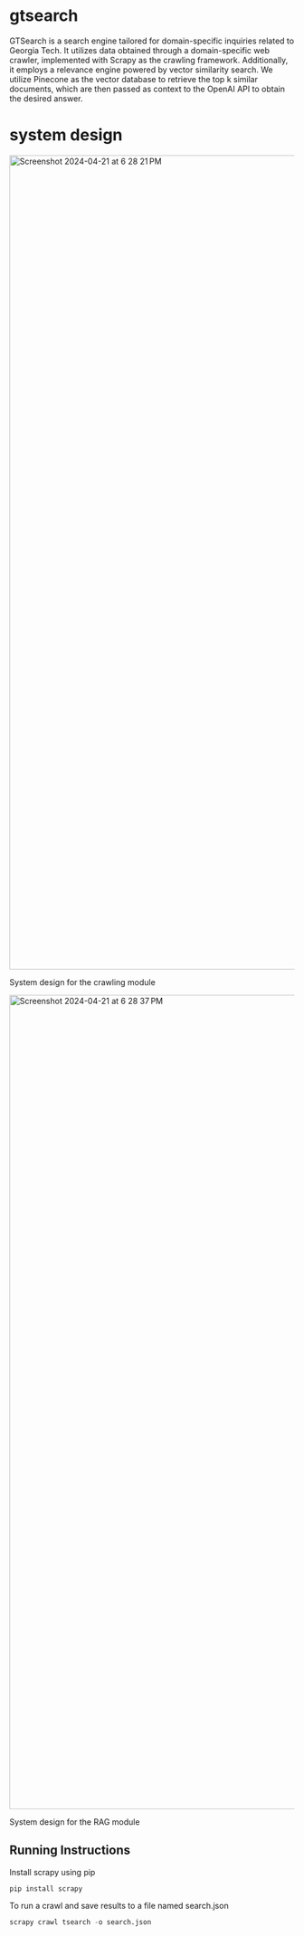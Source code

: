# gtsearch

GTSearch is a search engine tailored for domain-specific inquiries related to Georgia Tech. It utilizes data obtained through a domain-specific web crawler, implemented with Scrapy as the crawling framework. Additionally, it employs a relevance engine powered by vector similarity search. We utilize Pinecone as the vector database to retrieve the top k similar documents, which are then passed as context to the OpenAI API to obtain the desired answer.


# system design

<img width="1440" alt="Screenshot 2024-04-21 at 6 28 21 PM" src="https://github.com/kslohith/gtsearch/assets/32676813/11f09439-ca89-42ab-afdf-957bad5d33fa">

System design for the crawling module

<img width="1440" alt="Screenshot 2024-04-21 at 6 28 37 PM" src="https://github.com/kslohith/gtsearch/assets/32676813/6025f4c4-f127-4761-8b65-a76a963f02bd">

System design for the RAG module

## Running Instructions

Install scrapy using pip

```shell
pip install scrapy
```
To run a crawl and save results to a file named search.json

```python
scrapy crawl tsearch -o search.json
```
